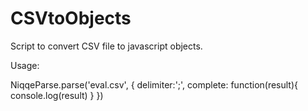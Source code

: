 # CSVtoObjects
Script to convert CSV file to javascript objects.

Usage:

NiqqeParse.parse('eval.csv', {
  delimiter:';',
  complete: function(result){
    console.log(result)
  }
})
